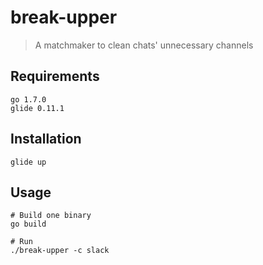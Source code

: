 # break-upper
> A matchmaker to clean chats' unnecessary channels

## Requirements
```
go 1.7.0
glide 0.11.1
```

## Installation
```
glide up
```

## Usage
```
# Build one binary
go build

# Run
./break-upper -c slack
```
